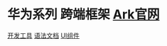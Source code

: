 # 华为系列 跨端框架 [Ark官网](https://developer.harmonyos.com/cn/develop/)
[开发工具](https://developer.harmonyos.com/cn/develop/deveco-studio/#download)
[语法文档](https://developer.harmonyos.com/cn/develop/arkts/)
[UI组件](https://developer.harmonyos.com/cn/develop/arkUI/)
